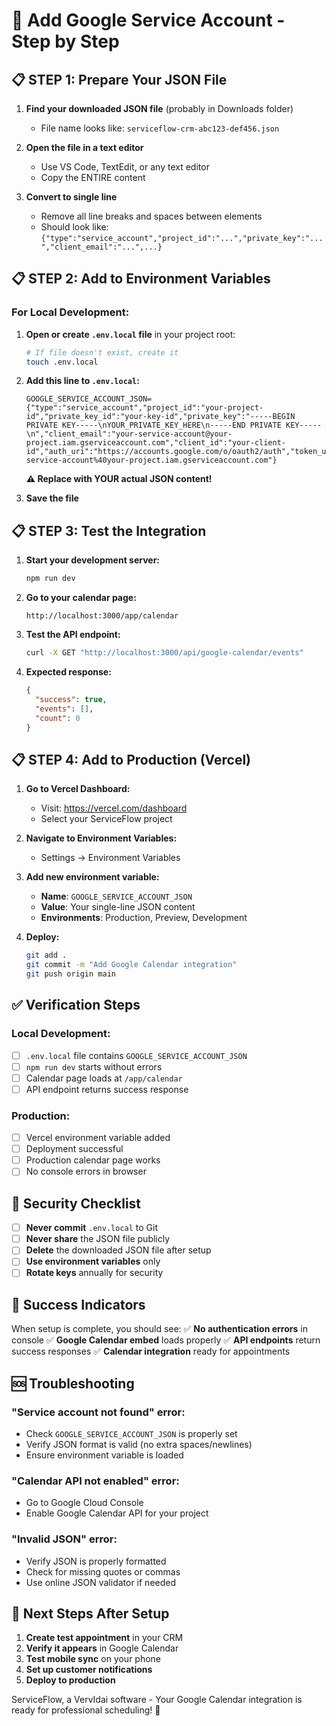 # 🔑 Add Google Service Account - Step by Step

## 📋 **STEP 1: Prepare Your JSON File**

1. **Find your downloaded JSON file** (probably in Downloads folder)
   - File name looks like: `serviceflow-crm-abc123-def456.json`

2. **Open the file in a text editor**
   - Use VS Code, TextEdit, or any text editor
   - Copy the ENTIRE content

3. **Convert to single line** 
   - Remove all line breaks and spaces between elements
   - Should look like: `{"type":"service_account","project_id":"...","private_key":"...","client_email":"...",...}`

## 📋 **STEP 2: Add to Environment Variables**

### **For Local Development:**

1. **Open or create `.env.local` file** in your project root:
   ```bash
   # If file doesn't exist, create it
   touch .env.local
   ```

2. **Add this line to `.env.local`:**
   ```env
   GOOGLE_SERVICE_ACCOUNT_JSON={"type":"service_account","project_id":"your-project-id","private_key_id":"your-key-id","private_key":"-----BEGIN PRIVATE KEY-----\nYOUR_PRIVATE_KEY_HERE\n-----END PRIVATE KEY-----\n","client_email":"your-service-account@your-project.iam.gserviceaccount.com","client_id":"your-client-id","auth_uri":"https://accounts.google.com/o/oauth2/auth","token_uri":"https://oauth2.googleapis.com/token","auth_provider_x509_cert_url":"https://www.googleapis.com/oauth2/v1/certs","client_x509_cert_url":"https://www.googleapis.com/robot/v1/metadata/x509/your-service-account%40your-project.iam.gserviceaccount.com"}
   ```

   **⚠️ Replace with YOUR actual JSON content!**

3. **Save the file**

## 📋 **STEP 3: Test the Integration**

1. **Start your development server:**
   ```bash
   npm run dev
   ```

2. **Go to your calendar page:**
   ```
   http://localhost:3000/app/calendar
   ```

3. **Test the API endpoint:**
   ```bash
   curl -X GET "http://localhost:3000/api/google-calendar/events"
   ```

4. **Expected response:**
   ```json
   {
     "success": true,
     "events": [],
     "count": 0
   }
   ```

## 📋 **STEP 4: Add to Production (Vercel)**

1. **Go to Vercel Dashboard:**
   - Visit: https://vercel.com/dashboard
   - Select your ServiceFlow project

2. **Navigate to Environment Variables:**
   - Settings → Environment Variables

3. **Add new environment variable:**
   - **Name**: `GOOGLE_SERVICE_ACCOUNT_JSON`
   - **Value**: Your single-line JSON content
   - **Environments**: Production, Preview, Development

4. **Deploy:**
   ```bash
   git add .
   git commit -m "Add Google Calendar integration"
   git push origin main
   ```

## ✅ **Verification Steps**

### **Local Development:**
- [ ] `.env.local` file contains `GOOGLE_SERVICE_ACCOUNT_JSON`
- [ ] `npm run dev` starts without errors
- [ ] Calendar page loads at `/app/calendar`
- [ ] API endpoint returns success response

### **Production:**
- [ ] Vercel environment variable added
- [ ] Deployment successful
- [ ] Production calendar page works
- [ ] No console errors in browser

## 🚨 **Security Checklist**

- [ ] **Never commit** `.env.local` to Git
- [ ] **Never share** the JSON file publicly
- [ ] **Delete** the downloaded JSON file after setup
- [ ] **Use environment variables** only
- [ ] **Rotate keys** annually for security

## 🎯 **Success Indicators**

When setup is complete, you should see:
✅ **No authentication errors** in console
✅ **Google Calendar embed** loads properly
✅ **API endpoints** return success responses
✅ **Calendar integration** ready for appointments

## 🆘 **Troubleshooting**

### **"Service account not found" error:**
- Check `GOOGLE_SERVICE_ACCOUNT_JSON` is properly set
- Verify JSON format is valid (no extra spaces/newlines)
- Ensure environment variable is loaded

### **"Calendar API not enabled" error:**
- Go to Google Cloud Console
- Enable Google Calendar API for your project

### **"Invalid JSON" error:**
- Verify JSON is properly formatted
- Check for missing quotes or commas
- Use online JSON validator if needed

## 🚀 **Next Steps After Setup**

1. **Create test appointment** in your CRM
2. **Verify it appears** in Google Calendar
3. **Test mobile sync** on your phone
4. **Set up customer notifications**
5. **Deploy to production**

ServiceFlow, a VervIdai software - Your Google Calendar integration is ready for professional scheduling! 🎉
